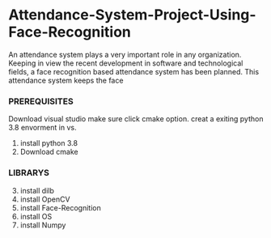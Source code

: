 # Attendance-System-Project-Using-Face-Recognition
An attendance system plays a very important role in any organization. Keeping in view the recent development in software and technological fields, a face recognition based attendance system has been planned. This attendance system keeps the face

### PREREQUISITES #####

Download visual studio make sure click cmake option.
creat a exiting python 3.8 envorment in vs.

1.  install python 3.8
2.  Download cmake 

###  LIBRARYS  #####
3.  install dilb
4.  install OpenCV
5.  install Face-Recognition
7.  install OS 
8. install Numpy 

